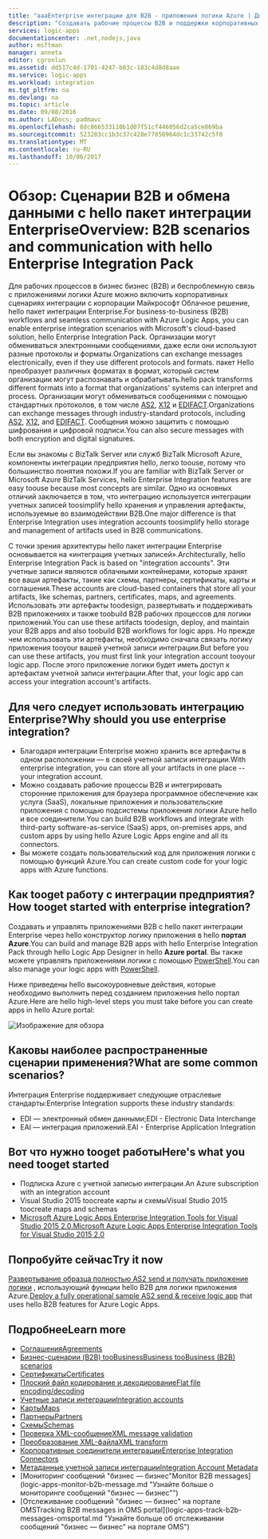 ```yaml
---
title: "aaaEnterprise интеграции для B2B - приложения логики Azure | Документы Microsoft"
description: "Создавать рабочие процессы B2B и поддержки корпоративных сценариев интеграции для логики приложений с помощью hello пакет интеграции Enterprise"
services: logic-apps
documentationcenter: .net,nodejs,java
author: msftman
manager: anneta
editor: cgronlun
ms.assetid: dd517c4d-1701-4247-b83c-183c4d8d8aae
ms.service: logic-apps
ms.workload: integration
ms.tgt_pltfrm: na
ms.devlang: na
ms.topic: article
ms.date: 09/08/2016
ms.author: LADocs; padmavc
ms.openlocfilehash: 8dc866533110b1d07f51cf446056d2ca5ce869ba
ms.sourcegitcommit: 523283cc1b3c37c428e77850964dc1c33742c5f0
ms.translationtype: MT
ms.contentlocale: ru-RU
ms.lasthandoff: 10/06/2017
---
```

# <a name="overview-b2b-scenarios-and-communication-with-hello-enterprise-integration-pack"></a><span data-ttu-id="802c4-103">Обзор: Сценарии B2B и обмена данными с hello пакет интеграции Enterprise</span><span class="sxs-lookup"><span data-stu-id="802c4-103">Overview: B2B scenarios and communication with hello Enterprise Integration Pack</span></span>

<span data-ttu-id="802c4-104">Для рабочих процессов в бизнес бизнес (B2B) и беспроблемную связь с приложениями логики Azure можно включить корпоративных сценариях интеграции с корпорации Майкрософт Облачное решение, hello пакет интеграции Enterprise.</span><span class="sxs-lookup"><span data-stu-id="802c4-104">For business-to-business (B2B) workflows and seamless communication with Azure Logic Apps, you can enable enterprise integration scenarios with Microsoft's cloud-based solution, hello Enterprise Integration Pack.</span></span> <span data-ttu-id="802c4-105">Организации могут обмениваться электронными сообщениями, даже если они используют разные протоколы и форматы.</span><span class="sxs-lookup"><span data-stu-id="802c4-105">Organizations can exchange messages electronically, even if they use different protocols and formats.</span></span> <span data-ttu-id="802c4-106">пакет Hello преобразует различных форматах в формат, который систем организации могут распознавать и обрабатывать.</span><span class="sxs-lookup"><span data-stu-id="802c4-106">hello pack transforms different formats into a format that organizations' systems can interpret and process.</span></span> <span data-ttu-id="802c4-107">Организации могут обмениваться сообщениями с помощью стандартных протоколов, в том числе [AS2](../logic-apps/logic-apps-enterprise-integration-as2.md), [X12](logic-apps-enterprise-integration-x12.md) и [EDIFACT](../logic-apps/logic-apps-enterprise-integration-edifact.md).</span><span class="sxs-lookup"><span data-stu-id="802c4-107">Organizations can exchange messages through industry-standard protocols, including [AS2](../logic-apps/logic-apps-enterprise-integration-as2.md), [X12](logic-apps-enterprise-integration-x12.md), and [EDIFACT](../logic-apps/logic-apps-enterprise-integration-edifact.md).</span></span> <span data-ttu-id="802c4-108">Сообщения можно защитить с помощью шифрования и цифровой подписи.</span><span class="sxs-lookup"><span data-stu-id="802c4-108">You can also secure messages with both encryption and digital signatures.</span></span>

<span data-ttu-id="802c4-109">Если вы знакомы с BizTalk Server или служб BizTalk Microsoft Azure, компоненты интеграции предприятия hello, легко toouse, потому что большинство понятия похожи.</span><span class="sxs-lookup"><span data-stu-id="802c4-109">If you are familiar with BizTalk Server or Microsoft Azure BizTalk Services, hello Enterprise Integration features are easy toouse because most concepts are similar.</span></span> <span data-ttu-id="802c4-110">Одно из основных отличий заключается в том, что интеграцию используется интеграции учетных записей toosimplify hello хранения и управления артефакты, используемые во взаимодействии B2B.</span><span class="sxs-lookup"><span data-stu-id="802c4-110">One major difference is that Enterprise Integration uses integration accounts toosimplify hello storage and management of artifacts used in B2B communications.</span></span> 

<span data-ttu-id="802c4-111">С точки зрения архитектуры hello пакет интеграции Enterprise основывается на «интеграция учетных записей».</span><span class="sxs-lookup"><span data-stu-id="802c4-111">Architecturally, hello Enterprise Integration Pack is based on "integration accounts".</span></span> <span data-ttu-id="802c4-112">Эти учетные записи являются облачными контейнерами, которые хранят все ваши артефакты, такие как схемы, партнеры, сертификаты, карты и соглашения.</span><span class="sxs-lookup"><span data-stu-id="802c4-112">These accounts are cloud-based containers that store all your artifacts, like schemas, partners, certificates, maps, and agreements.</span></span> <span data-ttu-id="802c4-113">Использовать эти артефакты toodesign, развертывать и поддерживать B2B приложениях и также toobuild B2B рабочих процессов для логики приложений.</span><span class="sxs-lookup"><span data-stu-id="802c4-113">You can use these artifacts toodesign, deploy, and maintain your B2B apps and also toobuild B2B workflows for logic apps.</span></span> <span data-ttu-id="802c4-114">Но прежде чем использовать эти артефакты, необходимо сначала связать логику приложения tooyour вашей учетной записи интеграции.</span><span class="sxs-lookup"><span data-stu-id="802c4-114">But before you can use these artifacts, you must first link your integration account tooyour logic app.</span></span> <span data-ttu-id="802c4-115">После этого приложение логики будет иметь доступ к артефактам учетной записи интеграции.</span><span class="sxs-lookup"><span data-stu-id="802c4-115">After that, your logic app can access your integration account's artifacts.</span></span>

## <a name="why-should-you-use-enterprise-integration"></a><span data-ttu-id="802c4-116">Для чего следует использовать интеграцию Enterprise?</span><span class="sxs-lookup"><span data-stu-id="802c4-116">Why should you use enterprise integration?</span></span>

* <span data-ttu-id="802c4-117">Благодаря интеграции Enterprise можно хранить все артефакты в одном расположении — в своей учетной записи интеграции.</span><span class="sxs-lookup"><span data-stu-id="802c4-117">With enterprise integration, you can store all your artifacts in one place -- your integration account.</span></span>
* <span data-ttu-id="802c4-118">Можно создавать рабочие процессы B2B и интегрировать сторонние приложения для браузера программное обеспечение как услуга (SaaS), локальные приложения и пользовательские приложения с помощью подсистемы приложения логики Azure hello и все соединители.</span><span class="sxs-lookup"><span data-stu-id="802c4-118">You can build B2B workflows and integrate with third-party software-as-service (SaaS) apps, on-premises apps, and custom apps by using hello Azure Logic Apps engine and all its connectors.</span></span>
* <span data-ttu-id="802c4-119">Вы можете создать пользовательский код для приложения логики с помощью функций Azure.</span><span class="sxs-lookup"><span data-stu-id="802c4-119">You can create custom code for your logic apps with Azure functions.</span></span>

## <a name="how-tooget-started-with-enterprise-integration"></a><span data-ttu-id="802c4-120">Как tooget работу с интеграции предприятия?</span><span class="sxs-lookup"><span data-stu-id="802c4-120">How tooget started with enterprise integration?</span></span>

<span data-ttu-id="802c4-121">Создавать и управлять приложениями B2B с hello пакет интеграции Enterprise через hello конструктор логику приложения в hello **портал Azure**.</span><span class="sxs-lookup"><span data-stu-id="802c4-121">You can build and manage B2B apps with hello Enterprise Integration Pack through hello Logic App Designer in hello **Azure portal**.</span></span> <span data-ttu-id="802c4-122">Вы также можете управлять приложениями логики с помощью [PowerShell](https://msdn.microsoft.com/library/azure/mt652195.aspx "Разделы о PowerShell, посвященные приложениям логики").</span><span class="sxs-lookup"><span data-stu-id="802c4-122">You can also manage your logic apps with [PowerShell](https://msdn.microsoft.com/library/azure/mt652195.aspx "Logic apps PowerShell topics").</span></span>

<span data-ttu-id="802c4-123">Ниже приведены hello высокоуровневые действия, которые необходимо выполнить перед созданием приложения hello портал Azure.</span><span class="sxs-lookup"><span data-stu-id="802c4-123">Here are hello high-level steps you must take before you can create apps in hello Azure portal:</span></span>

![Изображение для обзора](media/logic-apps-enterprise-integration-overview/overview-0.png)  

## <a name="what-are-some-common-scenarios"></a><span data-ttu-id="802c4-125">Каковы наиболее распространенные сценарии применения?</span><span class="sxs-lookup"><span data-stu-id="802c4-125">What are some common scenarios?</span></span>

<span data-ttu-id="802c4-126">Интеграция Enterprise поддерживает следующие отраслевые стандарты:</span><span class="sxs-lookup"><span data-stu-id="802c4-126">Enterprise Integration supports these industry standards:</span></span>

* <span data-ttu-id="802c4-127">EDI — электронный обмен данными;</span><span class="sxs-lookup"><span data-stu-id="802c4-127">EDI - Electronic Data Interchange</span></span>
* <span data-ttu-id="802c4-128">EAI — интеграция приложений.</span><span class="sxs-lookup"><span data-stu-id="802c4-128">EAI - Enterprise Application Integration</span></span>

## <a name="heres-what-you-need-tooget-started"></a><span data-ttu-id="802c4-129">Вот что нужно tooget работы</span><span class="sxs-lookup"><span data-stu-id="802c4-129">Here's what you need tooget started</span></span>

* <span data-ttu-id="802c4-130">Подписка Azure с учетной записью интеграции.</span><span class="sxs-lookup"><span data-stu-id="802c4-130">An Azure subscription with an integration account</span></span>
* <span data-ttu-id="802c4-131">Visual Studio 2015 toocreate карты и схемы</span><span class="sxs-lookup"><span data-stu-id="802c4-131">Visual Studio 2015 toocreate maps and schemas</span></span>
* [<span data-ttu-id="802c4-132">Microsoft Azure Logic Apps Enterprise Integration Tools for Visual Studio 2015 2.0.</span><span class="sxs-lookup"><span data-stu-id="802c4-132">Microsoft Azure Logic Apps Enterprise Integration Tools for Visual Studio 2015 2.0</span></span>](https://aka.ms/vsmapsandschemas)  

## <a name="try-it-now"></a><span data-ttu-id="802c4-133">Попробуйте сейчас</span><span class="sxs-lookup"><span data-stu-id="802c4-133">Try it now</span></span>

<span data-ttu-id="802c4-134">[Развертывание образца полностью AS2 send и получать приложение логики](https://github.com/Azure/azure-quickstart-templates/tree/master/201-logic-app-as2-send-receive) , использующий функции hello B2B для логики приложения Azure.</span><span class="sxs-lookup"><span data-stu-id="802c4-134">[Deploy a fully operational sample AS2 send & receive logic app](https://github.com/Azure/azure-quickstart-templates/tree/master/201-logic-app-as2-send-receive) that uses hello B2B features for Azure Logic Apps.</span></span>

## <a name="learn-more"></a><span data-ttu-id="802c4-135">Подробнее</span><span class="sxs-lookup"><span data-stu-id="802c4-135">Learn more</span></span>
* [<span data-ttu-id="802c4-136">Соглашения</span><span class="sxs-lookup"><span data-stu-id="802c4-136">Agreements</span></span>](../logic-apps/logic-apps-enterprise-integration-agreements.md "Узнайте о соглашениях интеграции Enterprise")
* [<span data-ttu-id="802c4-137">Бизнес-сценарии (B2B) tooBusiness</span><span class="sxs-lookup"><span data-stu-id="802c4-137">Business tooBusiness (B2B) scenarios</span></span>](../logic-apps/logic-apps-enterprise-integration-b2b.md "сведения как toocreate логики приложения с функциями B2B")  
* [<span data-ttu-id="802c4-138">Сертификаты</span><span class="sxs-lookup"><span data-stu-id="802c4-138">Certificates</span></span>](logic-apps-enterprise-integration-certificates.md "Узнайте о сертификатах интеграции Enterprise")
* [<span data-ttu-id="802c4-139">Плоский файл кодирование и декодирование</span><span class="sxs-lookup"><span data-stu-id="802c4-139">Flat file encoding/decoding</span></span>](logic-apps-enterprise-integration-flatfile.md "сведения как tooencode и декодирование неструктурированного файла содержимого")  
* [<span data-ttu-id="802c4-140">Учетные записи интеграции</span><span class="sxs-lookup"><span data-stu-id="802c4-140">Integration accounts</span></span>](../logic-apps/logic-apps-enterprise-integration-accounts.md "Узнайте больше об учетных записях интеграции")
* [<span data-ttu-id="802c4-141">Карты</span><span class="sxs-lookup"><span data-stu-id="802c4-141">Maps</span></span>](../logic-apps/logic-apps-enterprise-integration-maps.md "Узнайте о картах интеграции Enterprise")
* [<span data-ttu-id="802c4-142">Партнеры</span><span class="sxs-lookup"><span data-stu-id="802c4-142">Partners</span></span>](logic-apps-enterprise-integration-partners.md "Узнайте о партнерах интеграции Enterprise")
* [<span data-ttu-id="802c4-143">Схемы</span><span class="sxs-lookup"><span data-stu-id="802c4-143">Schemas</span></span>](logic-apps-enterprise-integration-schemas.md "Узнайте о схемах интеграции Enterprise")
* [<span data-ttu-id="802c4-144">Проверка XML-сообщение</span><span class="sxs-lookup"><span data-stu-id="802c4-144">XML message validation</span></span>](logic-apps-enterprise-integration-xml.md "узнать, как toovalidate XML сообщения с приложениями логики")
* [<span data-ttu-id="802c4-145">Преобразование XML-файла</span><span class="sxs-lookup"><span data-stu-id="802c4-145">XML transform</span></span>](logic-apps-enterprise-integration-transform.md "Узнайте о картах интеграции Enterprise")
* [<span data-ttu-id="802c4-146">Корпоративные соединители интеграции</span><span class="sxs-lookup"><span data-stu-id="802c4-146">Enterprise Integration Connectors</span></span>](../connectors/apis-list.md "Узнайте о соединителях пакета интеграции Enterprise.")
* [<span data-ttu-id="802c4-147">Метаданные учетной записи интеграции</span><span class="sxs-lookup"><span data-stu-id="802c4-147">Integration Account Metadata</span></span>](../logic-apps/logic-apps-enterprise-integration-metadata.md "Узнайте о метаданных учетной записи интеграции")
* [<span data-ttu-id="802c4-148">Мониторинг сообщений "бизнес — бизнес"</span><span class="sxs-lookup"><span data-stu-id="802c4-148">Monitor B2B messages</span></span>](logic-apps-monitor-b2b-message.md "Узнайте больше о мониторинге сообщений "бизнес — бизнес"")
* [<span data-ttu-id="802c4-149">Отслеживание сообщений "бизнес — бизнес" на портале OMS</span><span class="sxs-lookup"><span data-stu-id="802c4-149">Tracking B2B messages in OMS portal</span></span>](logic-apps-track-b2b-messages-omsportal.md "Узнайте больше об отслеживании сообщений "бизнес — бизнес" на портале OMS")

